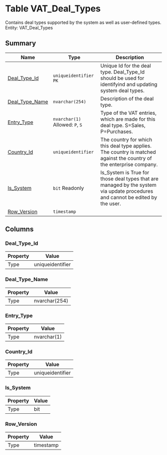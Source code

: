 # Table VAT_Deal_Types

Contains deal types supported by the system as well as user-defined types. Entity: VAT_Deal_Types

## Summary

| Name | Type | Description |
| - | - | --- |
|[Deal_Type_Id](#deal_type_id)|`uniqueidentifier` `PK`|Unique Id for the deal type. Deal_Type_Id should be used for identifyind and updating system deal types.|
|[Deal_Type_Name](#deal_type_name)|`nvarchar(254)` |Description of the deal type.|
|[Entry_Type](#entry_type)|`nvarchar(1)` Allowed: `P`, `S`|Type of the VAT entries, which are made for this deal type. S=Sales, P=Purchases.|
|[Country_Id](#country_id)|`uniqueidentifier` |The country for which this deal type applies. The country is matched against the country of the enterprise company.|
|[Is_System](#is_system)|`bit` Readonly|Is_System is True for those deal types that are managed by the system via update procedures and cannot be edited by the user.|
|[Row_Version](#row_version)|`timestamp` ||

## Columns

### Deal_Type_Id

| Property | Value |
| - | - |
|Type|uniqueidentifier|

### Deal_Type_Name

| Property | Value |
| - | - |
|Type|nvarchar(254)|

### Entry_Type

| Property | Value |
| - | - |
|Type|nvarchar(1)|

### Country_Id

| Property | Value |
| - | - |
|Type|uniqueidentifier|

### Is_System

| Property | Value |
| - | - |
|Type|bit|

### Row_Version

| Property | Value |
| - | - |
|Type|timestamp|


